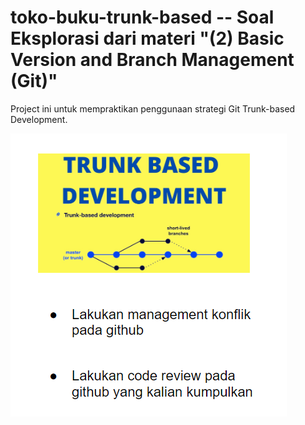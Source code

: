 # toko-buku-trunk-based -- Soal Eksplorasi dari materi "(2) Basic Version and Branch Management (Git)"
Project ini untuk mempraktikan penggunaan strategi Git Trunk-based Development.

<img src="./soal.png" />